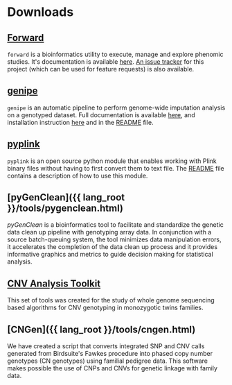 
# Downloads

## [Forward](https://github.com/legaultmarc/forward)

`forward` is a bioinformatics utility to execute, manage and explore phenomic
studies. It's documentation is available
[here](http://legaultmarc.github.io/forward/).
[An issue tracker](https://github.com/legaultmarc/forward/issues) for this
project (which can be used for feature requests) is also available.


## [genipe](https://github.com/pgxcentre/genipe)

`genipe` is an automatic pipeline to perform genome-wide imputation analysis on
a genotyped dataset. Full documentation is available
[here](http://pgxcentre.github.io/genipe/), and installation
instruction [here](http://pgxcentre.github.io/genipe/installation.html) and in
the [README](https://github.com/pgxcentre/genipe/blob/master/README.mkd) file.


## [pyplink](https://github.com/lemieuxl/pyplink)

`pyplink` is an open source python module that enables working with Plink binary
files without having to first convert them to text file. The
[README](https://github.com/lemieuxl/pyplink/blob/master/README.mkd) file
contains a description of how to use this module.


## [pyGenClean]({{ lang_root }}/tools/pygenclean.html)

*pyGenClean* is a bioinformatics tool to facilitate and standardize the genetic
data clean up pipeline with genotyping array data. In conjunction with a source
batch-queuing system, the tool minimizes data manipulation errors, it
accelerates the completion of the data clean up process and it provides
informative graphics and metrics to guide decision making for statistical
analysis.


## [CNV Analysis Toolkit](http://statgen.org/wp-content/uploads/Softwares/CNVAnalysisToolkit/cnv_analysis_toolkit.tar.gz)

This set of tools was created for the study of whole genome sequencing based
algorithms for CNV genotyping in monozygotic twins families.


## [CNGen]({{ lang_root }}/tools/cngen.html)

We have created a script that converts integrated SNP and CNV calls generated
from Birdsuite's Fawkes procedure into phased copy number genotypes (CN
genotypes) using familial pedigree data. This software makes possible the use
of CNPs and CNVs for genetic linkage with family data.
